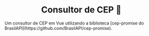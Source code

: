 <h1 align="center">Consultor de CEP 📍</h1>
Um consultor de CEP em Vue utilizando a biblioteca [cep-promise do BrasilAPI](https://github.com/BrasilAPI/cep-promise).

